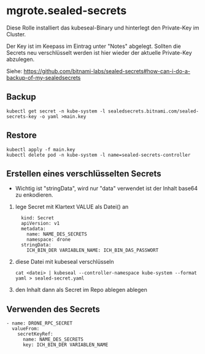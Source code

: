 # mgrote.sealed-secrets

Diese Rolle installiert das kubeseal-Binary und hinterlegt den Private-Key im Cluster.

Der Key ist im Keepass im Eintrag unter "Notes" abgelegt. Sollten die Secrets neu verschlüsselt werden ist hier wieder der aktuelle Private-Key abzulegen.

Siehe: https://github.com/bitnami-labs/sealed-secrets#how-can-i-do-a-backup-of-my-sealedsecrets

## Backup

`kubectl get secret -n kube-system -l sealedsecrets.bitnami.com/sealed-secrets-key -o yaml >main.key`

## Restore

```
kubectl apply -f main.key
kubectl delete pod -n kube-system -l name=sealed-secrets-controller
```


## Erstellen eines verschlüsselten Secrets

- Wichtig ist "stringData", wird nur "data" verwendet ist der Inhalt base64 zu enkodieren.

1. lege Secret mit Klartext VALUE als Datei() an
    ```
      kind: Secret
      apiVersion: v1
      metadata:
        name: NAME_DES_SECRETS
        namespace: drone
      stringData:
        ICH_BIN_DER VARIABLEN_NAME: ICH_BIN_DAS_PASSWORT
    ```
 2. diese Datei mit kubeseal verschlüsseln
    ```
    cat <datei> | kubeseal --controller-namespace kube-system --format yaml > sealed-secret.yaml
    ```
 3. den Inhalt dann als Secret im Repo ablegen ablegen

## Verwenden des Secrets

```
- name: DRONE_RPC_SECRET
  valueFrom:
    secretKeyRef:
      name: NAME_DES_SECRETS
      key: ICH_BIN_DER VARIABLEN_NAME
```
